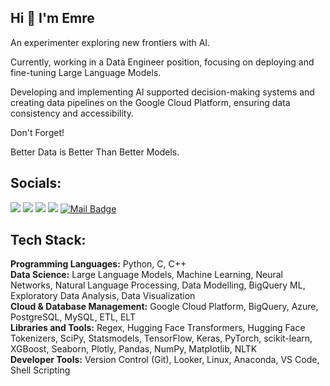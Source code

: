 
## **Hi 👋 I'm Emre**

An experimenter exploring new frontiers with AI.

Currently, working in a Data Engineer position, focusing on deploying and fine-tuning Large Language Models.

Developing and implementing AI supported decision-making systems and creating data pipelines on the Google Cloud Platform, ensuring data consistency and accessibility.



Don't Forget!

Better Data is Better Than Better Models.



## Socials:
[![](https://img.shields.io/badge/-Linkedin-506FA4?style=for-the-badge&logo=linkedin&logoColor=white)](https://www.linkedin.com/in/yesilyurtemre/)
[![](https://img.shields.io/badge/-twitter-5671A0?style=for-the-badge&logo=twitter&logoColor=white)](https://twitter.com/yesilyurttemre)
[![](https://img.shields.io/badge/-Kaggle-5C739B?style=for-the-badge&logo=kaggle&logoColor=white)](https://www.kaggle.com/yesilyurttemre)
[![](https://img.shields.io/badge/-Medium-627697?style=for-the-badge&logo=medium&logoColor=white)](https://medium.com/@emreyesilyurt)
[![Mail Badge](https://img.shields.io/badge/-GMAIL-687892?style=for-the-badge&logo=gmail&logoColor=white)](mailto:emre@yesilyurt.dev)



## Tech Stack:
<strong>Programming Languages:</strong> Python, C, C++  <br>
<strong>Data Science:</strong> Large Language Models, Machine Learning, Neural Networks, Natural Language Processing, Data Modelling, BigQuery ML, Exploratory Data Analysis, Data Visualization <br>
<strong>Cloud & Database Management:</strong> Google Cloud Platform, BigQuery, Azure, PostgreSQL, MySQL, ETL, ELT <br>
<strong>Libraries and Tools:</strong> Regex, Hugging Face Transformers, Hugging Face Tokenizers, SciPy, Statsmodels, TensorFlow, Keras, PyTorch, scikit-learn, XGBoost, Seaborn, Plotly, Pandas, NumPy, Matplotlib, NLTK <br>
<strong>Developer Tools:</strong> Version Control (Git),  Looker, Linux, Anaconda, VS Code, Shell Scripting <br>
